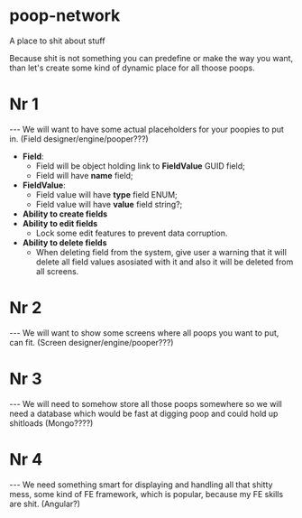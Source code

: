 # poop-network
A place to shit about stuff

Because shit is not something you can predefine or make the way you want, than let's create some kind of dynamic place for all thoose poops.

# Nr 1
--- We will want to have some actual placeholders for your poopies to put in. (Field designer/engine/pooper???)

- **Field**:
    - Field will be object holding link to **FieldValue** GUID field;
    - Field will have **name** field;
- **FieldValue**:
    - Field value will have **type** field ENUM;
    - Field value will have **value** field string?;
- **Ability to create fields**
- **Ability to edit fields**
    - Lock some edit features to prevent data corruption.
- **Ability to delete fields**
    - When deleting field from the system, give user a warning that it will delete all field values asosiated with it and also it will be deleted from all screens.

# Nr 2
--- We will want to show some screens where all poops you want to put, can fit. (Screen designer/engine/pooper???)

# Nr 3
--- We will need to somehow store all those poops somewhere so we will need a database which would be fast at digging poop and could hold up shitloads (Mongo????)

# Nr 4
--- We need something smart for displaying and handling all that shitty mess, some kind of FE framework, which is popular, because my FE skills are shit. (Angular?)
